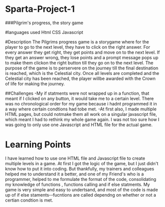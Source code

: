 # Sparta-Project-1
###Pilgrim's progress, the story game


#languages used
Html
CSS
Javascript

#Description
The Pilgrims progress game is a storygame where for the player to go to the next level, they have to click on the right answer. For every answer they get right, they get points and move on to the next level. If they get an answer wrong, they lose points and a prompt message pops up to make them clickon the right button till they go on to the next level. The purpose of the game is to perservere on the journey till the final destination is reached, which is the Celestial city. Once all levels are completed and the Celestial city has been reached, the player willbe awarded with the Crown of life for making the journey.

##Challenges 
-My if statments were not wrapped up in a function, that meant if I clicked on any button, it would take me to a certain level. There was no chronological order for my game because i hadnt programmed it in a way where certain condtions had tobe met. 
-At first also, I made multiple HTML pages, but could notmake them all work on a singular javascript file, which meant I had to rethink my whole game again. I was not too sure how I was going to only use one Javascript and HTML file for the actual game.

# Learning Points
 I have learned how to use one HTML file and Javascript file to create multiple levels in  a game. At first I  got the logic of the game, but I just didn't know how to put it into coding. But thankfully, my trainers and colleagues helped me to understand it a better, and one of my Friend's who is a programmer, helped to me formulate the format of the code, consolidating my knowledge of functions , functions calling and if else statments. My game is very simple and easy to undertsand, and most of the code is made up of if else staments--fucntions are called dependng on whether or not a certian condtion is met.

